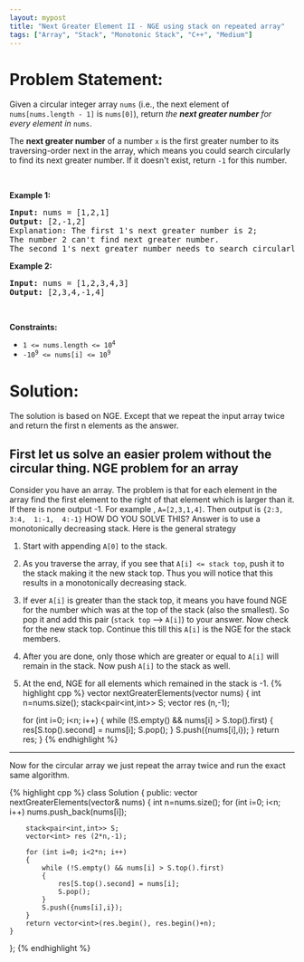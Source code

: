 ```yaml
---
layout: mypost
title: "Next Greater Element II - NGE using stack on repeated array"
tags: ["Array", "Stack", "Monotonic Stack", "C++", "Medium"]
---
```

# Problem Statement:
<p>Given a circular integer array <code>nums</code> (i.e., the next element of <code>nums[nums.length - 1]</code> is <code>nums[0]</code>), return <em>the <strong>next greater number</strong> for every element in</em> <code>nums</code>.</p>

<p>The <strong>next greater number</strong> of a number <code>x</code> is the first greater number to its traversing-order next in the array, which means you could search circularly to find its next greater number. If it doesn&#39;t exist, return <code>-1</code> for this number.</p>

<p>&nbsp;</p>
<p><strong class="example">Example 1:</strong></p>

<pre>
<strong>Input:</strong> nums = [1,2,1]
<strong>Output:</strong> [2,-1,2]
Explanation: The first 1&#39;s next greater number is 2; 
The number 2 can&#39;t find next greater number. 
The second 1&#39;s next greater number needs to search circularly, which is also 2.
</pre>

<p><strong class="example">Example 2:</strong></p>

<pre>
<strong>Input:</strong> nums = [1,2,3,4,3]
<strong>Output:</strong> [2,3,4,-1,4]
</pre>

<p>&nbsp;</p>
<p><strong>Constraints:</strong></p>

<ul>
	<li><code>1 &lt;= nums.length &lt;= 10<sup>4</sup></code></li>
	<li><code>-10<sup>9</sup> &lt;= nums[i] &lt;= 10<sup>9</sup></code></li>
</ul>

# Solution:
The solution is based on NGE. Except that we repeat the input array twice and return the first n elements as the answer.

First let us solve an easier prolem without the circular thing.
NGE problem for an array
----------------

Consider you have an array. The problem is that for each element in the array find the first element to the right of that element which is larger than it. If there is none output -1.
For example , `A=[2,3,1,4]`. Then output is `{2:3,  3:4,  1:-1,  4:-1}`
HOW DO YOU SOLVE THIS?
Answer is to use a monotonically decreasing stack.  Here is the general strategy
1. Start with appending `A[0]` to the stack.
2. As you traverse the array, if you see that `A[i] <= stack top`, push it to the stack making it the new stack top. Thus you will notice that this results in a monotonically decreasing stack.
2. If ever `A[i]` is greater than the stack top, it means you have found NGE for the number which was at the top of the stack (also the smallest). So pop it and add this pair (`stack top` --> `A[i]`) to your answer. Now check for the new stack top. Continue this till this `A[i]` is the NGE for the stack members.
3. After you are done, only those which are greater or equal to `A[i]` will remain in the stack. Now push `A[i]` to the stack as well.
4. At the end, NGE for all elements which remained in the stack is -1.
 {% highlight cpp %} 
vector<int> nextGreaterElements(vector<int> nums) {
	int n=nums.size();
	stack<pair<int,int>> S;
	vector<int> res (n,-1);
	
	for (int i=0; i<n; i++)
	{
		while (!S.empty() && nums[i] > S.top().first)
		{
			res[S.top().second] = nums[i];
			S.pop();
		}
		S.push({nums[i],i});
	}
	return res;
}
 {% endhighlight %}

---


Now for the circular array we just repeat the array twice and run the exact same algorithm.

 {% highlight cpp %} 
class Solution {
public:
    vector<int> nextGreaterElements(vector<int>& nums) {
        int n=nums.size();
        for (int i=0; i<n; i++) nums.push_back(nums[i]);

        stack<pair<int,int>> S;
        vector<int> res (2*n,-1);
        
        for (int i=0; i<2*n; i++)
        {
            while (!S.empty() && nums[i] > S.top().first)
            {
                res[S.top().second] = nums[i];
                S.pop();
            }
            S.push({nums[i],i});
        }
        return vector<int>(res.begin(), res.begin()+n);
    }
};
 {% endhighlight %}
